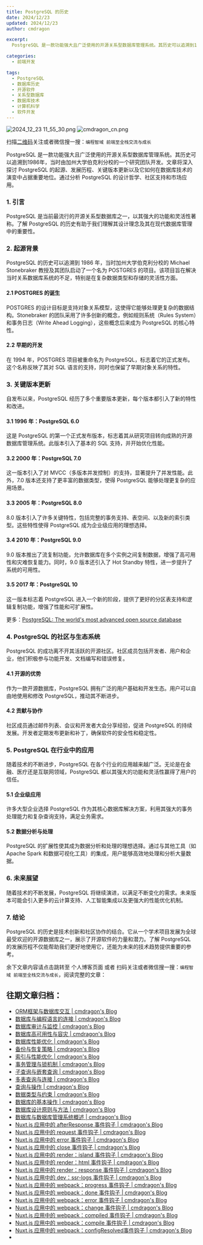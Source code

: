 ```yaml
---
title: PostgreSQL 的历史
date: 2024/12/23
updated: 2024/12/23
author: cmdragon

excerpt:
  PostgreSQL 是一款功能强大且广泛使用的开源关系型数据库管理系统。其历史可以追溯到1986年，当时由加州大学伯克利分校的一个研究团队开发。文章将深入探讨 PostgreSQL 的起源、发展历程、关键版本更新以及它如何在数据库技术的演变中占据重要地位。通过分析 PostgreSQL 的设计哲学、社区支持和市场应用。

categories:
  - 前端开发

tags:
  - PostgreSQL
  - 数据库历史
  - 开源软件
  - 关系型数据库
  - 数据库技术
  - 计算机科学
  - 软件开发
---
```


<img src="https://static.amd794.com/blog/images/2024_12_23 11_55_30.png@blog" title="2024_12_23 11_55_30.png" alt="2024_12_23 11_55_30.png"/>

<img src="https://api2.cmdragon.cn/upload/cmder/20250304_012821924.jpg" title="cmdragon_cn.png" alt="cmdragon_cn.png"/>


扫描[二维码](https://api2.cmdragon.cn/upload/cmder/20250304_012821924.jpg)关注或者微信搜一搜：`编程智域 前端至全栈交流与成长`


PostgreSQL 是一款功能强大且广泛使用的开源关系型数据库管理系统。其历史可以追溯到1986年，当时由加州大学伯克利分校的一个研究团队开发。文章将深入探讨 PostgreSQL 的起源、发展历程、关键版本更新以及它如何在数据库技术的演变中占据重要地位。通过分析 PostgreSQL 的设计哲学、社区支持和市场应用。

### 1. 引言
PostgreSQL 是当前最流行的开源关系型数据库之一，以其强大的功能和灵活性著称。了解 PostgreSQL 的历史有助于我们理解其设计理念及其在现代数据库管理中的重要性。

### 2. 起源背景
PostgreSQL 的历史可以追溯到 1986 年，当时加州大学伯克利分校的 Michael Stonebraker 教授及其团队启动了一个名为 POSTGRES 的项目。该项目旨在解决当时关系数据库系统的不足，特别是在复杂数据类型和存储的灵活性方面。

#### 2.1 POSTGRES 的诞生
POSTGRES 的设计目标是支持对象关系模型，这使得它能够处理更复杂的数据结构。Stonebraker 的团队采用了许多创新的概念，例如规则系统（Rules System）和事务日志（Write Ahead Logging），这些概念后来成为 PostgreSQL 的核心特性。

#### 2.2 早期的开发
在 1994 年，POSTGRES 项目被重命名为 PostgreSQL，标志着它的正式发布。这个名称反映了其对 SQL 语言的支持，同时也保留了早期对象关系的特性。

### 3. 关键版本更新
自发布以来，PostgreSQL 经历了多个重要版本更新，每个版本都引入了新的特性和改进。

#### 3.1 1996 年：PostgreSQL 6.0
这是 PostgreSQL 的第一个正式发布版本，标志着其从研究项目转向成熟的开源数据库管理系统。此版本引入了基本的 SQL 支持，并开始优化性能。

#### 3.2 2000 年：PostgreSQL 7.0
这一版本引入了对 MVCC（多版本并发控制）的支持，显著提升了并发性能。此外，7.0 版本还支持了更丰富的数据类型，使得 PostgreSQL 能够处理更复杂的应用场景。

#### 3.3 2005 年：PostgreSQL 8.0
8.0 版本引入了许多关键特性，包括完整的事务支持、表空间、以及新的索引类型。这些特性使得 PostgreSQL 成为企业级应用的理想选择。

#### 3.4 2010 年：PostgreSQL 9.0
9.0 版本推出了流复制功能，允许数据库在多个实例之间复制数据，增强了高可用性和灾难恢复能力。同时，9.0 版本还引入了 Hot Standby 特性，进一步提升了系统的可用性。

#### 3.5 2017 年：PostgreSQL 10
这一版本标志着 PostgreSQL 进入一个新的阶段，提供了更好的分区表支持和逻辑复制功能，增强了性能和可扩展性。

更多：[PostgreSQL: The world's most advanced open source database](https://www.postgresql.org/)

### 4. PostgreSQL 的社区与生态系统
PostgreSQL 的成功离不开其活跃的开源社区。社区成员包括开发者、用户和企业，他们积极参与功能开发、文档编写和错误修复。

#### 4.1 开源的优势
作为一款开源数据库，PostgreSQL 拥有广泛的用户基础和开发生态。用户可以自由地使用和修改 PostgreSQL，推动其不断进步。

#### 4.2 贡献与协作
社区成员通过邮件列表、会议和开发者大会分享经验，促进 PostgreSQL 的持续发展。开发者定期发布更新和补丁，确保软件的安全性和稳定性。

### 5. PostgreSQL 在行业中的应用
随着技术的不断进步，PostgreSQL 在各个行业的应用越来越广泛。无论是在金融、医疗还是互联网领域，PostgreSQL 都以其强大的功能和灵活性赢得了用户的信任。

#### 5.1 企业级应用
许多大型企业选择 PostgreSQL 作为其核心数据库解决方案，利用其强大的事务处理能力和复杂查询支持，满足业务需求。

#### 5.2 数据分析与处理
PostgreSQL 的扩展性使其成为数据分析和处理的理想选择。通过与其他工具（如 Apache Spark 和数据可视化工具）的集成，用户能够高效地处理和分析大量数据。

### 6. 未来展望
随着技术的不断发展，PostgreSQL 将继续演进，以满足不断变化的需求。未来版本可能会引入更多的云计算支持、人工智能集成以及更强大的性能优化机制。

### 7. 结论
PostgreSQL 的历史是技术创新和社区协作的结合。它从一个学术项目发展为全球最受欢迎的开源数据库之一，展示了开源软件的力量和潜力。了解 PostgreSQL 的发展历程不仅能帮助我们更好地使用它，还能为未来的技术趋势提供重要的参考。


余下文章内容请点击跳转至 个人博客页面 或者 扫码关注或者微信搜一搜：`编程智域 前端至全栈交流与成长`，阅读完整的文章：

## 往期文章归档：

- [ORM框架与数据库交互 | cmdragon's Blog](https://blog.cmdragon.cn/posts/461e7d030710/)
- [数据库与编程语言的连接 | cmdragon's Blog](https://blog.cmdragon.cn/posts/62cc5ce768cb/)
- [数据库审计与监控 | cmdragon's Blog](https://blog.cmdragon.cn/posts/b43392b9088f/)
- [数据库高可用性与容灾 | cmdragon's Blog](https://blog.cmdragon.cn/posts/a93af3924801/)
- [数据库性能优化 | cmdragon's Blog](https://blog.cmdragon.cn/posts/eb7202efbdae/)
- [备份与恢复策略 | cmdragon's Blog](https://blog.cmdragon.cn/posts/0f3edf9550ac/)
- [索引与性能优化 | cmdragon's Blog](https://blog.cmdragon.cn/posts/0fd4e9a4123a/)
- [事务管理与锁机制 | cmdragon's Blog](https://blog.cmdragon.cn/posts/21e8e33b5a0c/)
- [子查询与嵌套查询 | cmdragon's Blog](https://blog.cmdragon.cn/posts/ef7711d5077d/)
- [多表查询与连接 | cmdragon's Blog](https://blog.cmdragon.cn/posts/cbc5ebea2633/)
- [查询与操作 | cmdragon's Blog](https://blog.cmdragon.cn/posts/45016c6a3d2d/)
- [数据类型与约束 | cmdragon's Blog](https://blog.cmdragon.cn/posts/1aff87ac2263/)
- [数据库的基本操作 | cmdragon's Blog](https://blog.cmdragon.cn/posts/541c699d86de/)
- [数据库设计原则与方法 | cmdragon's Blog](https://blog.cmdragon.cn/posts/daf29831e102/)
- [数据库与数据库管理系统概述 | cmdragon's Blog](https://blog.cmdragon.cn/posts/dc1046549846/)
- [Nuxt.js 应用中的 afterResponse 事件钩子 | cmdragon's Blog](https://blog.cmdragon.cn/posts/d64fddbcad54/)
- [Nuxt.js 应用中的 request 事件钩子 | cmdragon's Blog](https://blog.cmdragon.cn/posts/0c461d69ac0d/)
- [Nuxt.js 应用中的 error 事件钩子 | cmdragon's Blog](https://blog.cmdragon.cn/posts/1bd4e4574b1a/)
- [Nuxt.js 应用中的 close 事件钩子 | cmdragon's Blog](https://blog.cmdragon.cn/posts/0bb0cade5fa2/)
- [Nuxt.js 应用中的 render：island 事件钩子 | cmdragon's Blog](https://blog.cmdragon.cn/posts/47bf55a8b641/)
- [Nuxt.js 应用中的 render：html 事件钩子 | cmdragon's Blog](https://blog.cmdragon.cn/posts/0f91c080fd2c/)
- [Nuxt.js 应用中的 render：response 事件钩子 | cmdragon's Blog](https://blog.cmdragon.cn/posts/3ce5250cec36/)
- [Nuxt.js 应用中的 dev：ssr-logs 事件钩子 | cmdragon's Blog](https://blog.cmdragon.cn/posts/1b63f35eebe8/)
- [Nuxt.js 应用中的 webpack：progress 事件钩子 | cmdragon's Blog](https://blog.cmdragon.cn/posts/533d23bcbe61/)
- [Nuxt.js 应用中的 webpack：done 事件钩子 | cmdragon's Blog](https://blog.cmdragon.cn/posts/3e8fa49cbd4b/)
- [Nuxt.js 应用中的 webpack：error 事件钩子 | cmdragon's Blog](https://blog.cmdragon.cn/posts/0fb47ad58e14/)
- [Nuxt.js 应用中的 webpack：change 事件钩子 | cmdragon's Blog](https://blog.cmdragon.cn/posts/43a57e843f48/)
- [Nuxt.js 应用中的 webpack：compiled 事件钩子 | cmdragon's Blog](https://blog.cmdragon.cn/posts/0b6ec5ce3d59/)
- [Nuxt.js 应用中的 webpack：compile 事件钩子 | cmdragon's Blog](https://blog.cmdragon.cn/posts/7336c7f0809e/)
- [Nuxt.js 应用中的 webpack：configResolved事件钩子 | cmdragon's Blog](https://blog.cmdragon.cn/posts/afe62aeeaf6f/)
-
